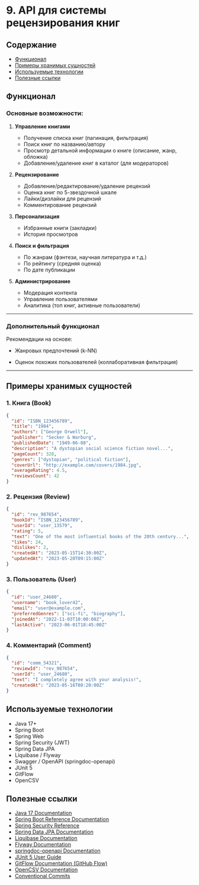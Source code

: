 # 9. API для системы рецензирования книг

## Содержание

- [Функционал](#Функционал)
- [Примеры хранимых сущностей](#Примеры-хранимых-сущностей)
- [Используемые технологии](#Используемые-технологии)
- [Полезные ссылки](#Полезные-ссылки)


## Функционал

### Основные возможности:
1. **Управление книгами**
   - Получение списка книг (пагинация, фильтрация)
   - Поиск книг по названию/автору 
   - Просмотр детальной информации о книге (описание, жанр, обложка)
   - Добавление/удаление книг в каталог (для модераторов)

2. **Рецензирование**
   - Добавление/редактирование/удаление рецензий
   - Оценка книг по 5-звездочной шкале
   - Лайки/дизлайки для рецензий
   - Комментирование рецензий

3. **Персонализация**
   - Избранные книги (закладки)
   - История просмотров

4. **Поиск и фильтрация**
   - По жанрам (фэнтези, научная литература и т.д.)
   - По рейтингу (средняя оценка)
   - По дате публикации

5. **Администрирование**
   - Модерация контента
   - Управление пользователями
   - Аналитика (топ книг, активные пользователи)

---

### Дополнительный функционал
Рекомендации на основе:
- Жанровых предпочтений (k-NN)

- Оценок похожих пользователей (коллаборативная фильтрация)
---
## Примеры хранимых сущностей

### 1. Книга (Book)
```json
{
  "id": "ISBN_123456789",
  "title": "1984",
  "authors": ["George Orwell"],
  "publisher": "Secker & Warburg",
  "publishedDate": "1949-06-08",
  "description": "A dystopian social science fiction novel...",
  "pageCount": 328,
  "genres": ["dystopian", "political fiction"],
  "coverUrl": "http://example.com/covers/1984.jpg",
  "averageRating": 4.5,
  "reviewsCount": 42
}
```

### 2. Рецензия (Review)
```json
{
  "id": "rev_987654",
  "bookId": "ISBN_123456789",
  "userId": "user_13579",
  "rating": 5,
  "text": "One of the most influential books of the 20th century...",
  "likes": 24,
  "dislikes": 2,
  "createdAt": "2023-05-15T14:30:00Z",
  "updatedAt": "2023-05-20T09:15:00Z"
}
```

### 3. Пользователь (User)
```json
{
  "id": "user_24680",
  "username": "book_lover42",
  "email": "user@example.com",
  "preferredGenres": ["sci-fi", "biography"],
  "joinedAt": "2022-11-03T10:00:00Z",
  "lastActive": "2023-06-01T18:45:00Z"
}
```

### 4. Комментарий (Comment)
```json
{
  "id": "comm_54321",
  "reviewId": "rev_987654",
  "userId": "user_24680",
  "text": "I completely agree with your analysis!",
  "createdAt": "2023-05-16T08:20:00Z"
}
```

## Используемые технологии

- Java 17+
- Spring Boot
- Spring Web
- Spring Security (JWT)
- Spring Data JPA
- Liquibase / Flyway
- Swagger / OpenAPI (springdoc-openapi)
- JUnit 5
- GitFlow
- OpenCSV

## Полезные ссылки

- [Java 17 Documentation](https://docs.oracle.com/en/java/javase/17/)
- [Spring Boot Reference Documentation](https://docs.spring.io/spring-boot/docs/current/reference/htmlsingle/)
- [Spring Security Reference](https://docs.spring.io/spring-security/reference/index.html)
- [Spring Data JPA Documentation](https://docs.spring.io/spring-data/jpa/docs/current/reference/html/)
- [Liquibase Documentation](https://docs.liquibase.com/)
- [Flyway Documentation](https://documentation.red-gate.com/fd)
- [springdoc-openapi Documentation](https://springdoc.org/)
- [JUnit 5 User Guide](https://junit.org/junit5/docs/current/user-guide/)
- [GitFlow Documentation (GitHub Flow)](https://docs.github.com/en/get-started/using-github/github-flow)
- [OpenCSV Documentation](http://opencsv.sourceforge.net/)
- [Conventional Commits](https://www.conventionalcommits.org/en/v1.0.0/)
